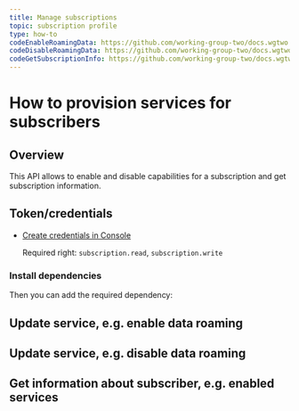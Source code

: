 ```yaml
---
title: Manage subscriptions 
topic: subscription profile
type: how-to
codeEnableRoamingData: https://github.com/working-group-two/docs.wgtwo.com/blob/master/examples/provision/src/main/kotlin/EnableRoamingData.kt
codeDisableRoamingData: https://github.com/working-group-two/docs.wgtwo.com/blob/master/examples/provision/src/main/kotlin/DisableRoamingData.kt
codeGetSubscriptionInfo: https://github.com/working-group-two/docs.wgtwo.com/blob/master/examples/provision/src/main/kotlin/GetSubscriptionInfo.kt
---
```


# How to provision services for subscribers

## Overview

This API allows to enable and disable capabilities for a subscription and get subscription information.

## Token/credentials
* [Create credentials in Console](https://console.wgtwo.com/api-keys-redirect)

  Required right: `subscription.read`, `subscription.write`

### Install dependencies
<JitpackDependency />

Then you can add the required dependency:

<ClientDependencies :clients="['rest']"/>

## Update service, e.g. enable data roaming
<GithubCode :to="$frontmatter.codeEnableRoamingData" />

## Update service, e.g. disable data roaming
<GithubCode :to="$frontmatter.codeDisableRoamingData" />

## Get information about subscriber, e.g. enabled services
<GithubCode :to="$frontmatter.codeGetSubscriptionInfo" />
